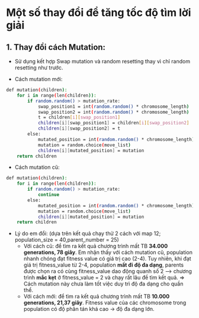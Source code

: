 # Một số thay đổi để tăng tốc độ tìm lời giải 
## 1. Thay đổi cách Mutation:  
- Sử dụng kết hợp Swap mutation và random resetting thay vì chỉ random resetting như trước.
+ Cách mutation mới: 
```sh
def mutation(children): 
    for i in range(len(children)):
        if random.random() > mutation_rate: 
            swap_position1 = int(random.random() * chromosome_length)
            swap_position2 = int(random.random() * chromosome_length)
            t = children[i][swap_position1]
            children[i][swap_position1] = children[i][swap_position2] 
            children[i][swap_position2] = t
        else:
            mutated_position = int(random.random() * chromosome_length) #Mutated position
            mutation = random.choice(move_list) 
            children[i][mutated_position] = mutation
    return children
```
+ Cách mutation cũ: 
```sh
def mutation(children): 
    for i in range(len(children)):
        if random.random() > mutation_rate: 
            continue
        else:
            mutated_position = int(random.random() * chromosome_length) #Mutated position
            mutation = random.choice(move_list) 
            children[i][mutated_position] = mutation
    return children
```
- Lý do em đổi: (dựa trên kết quả chạy thử 2 cách với map 12; population_size = 40,parent_number = 25)
  + Với cách cũ: để tìm ra kết quả chương trình mất TB **34.000 generations, 78 giây**. Em nhận thấy với cách mutation cũ, population nhanh chóng đạt fitness value có giá trị cao (2-4). Tuy nhiên, khi đạt giá trị fitness_value từ 2-4, population **mất đi độ đa dạng**, parents được chọn ra có cùng fitness_value dao động quanh số 2 --> chương trình **mắc kẹt** ở fitness_value = 2 và chạy rất lâu đề tìm kết quả.
=> Cách mutation này chưa làm tốt việc duy trì độ đa dạng cho quần thể.
  + Với cách mới: để tìm ra kết quả chương trình mất TB **10.000 generations, 21,37 giây**. Fitness value của các chromosome trong population có độ phân tán khá cao -> độ đa dạng lớn.

